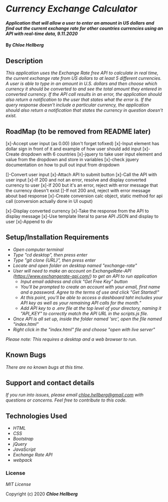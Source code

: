 # _Currency Exchange Calculator_

#### _Application that will allow a user to enter an amount in US dollars and find out the current exchange rate for other countries currencies using an API with real-time data, 9.11.2020_

#### By _**Chloe Hellberg**_

## Description

_This application uses the Exchange Rate free API to calculate in real time, the current exchange rate from US dollars to at least 5 different currencies. A user is able to type in an amount in U.S. dollars and then choose which currency it should be converted to and see the total amount they entered in converted currency. If the API call results in an error, the application should also return a notification to the user that states what the error is. If the query response doesn't include a particular currency, the application should also return a notification that states the currency in question doesn't exist._

## RoadMap (to be removed from README later)
[x]-Accept user input (as 0.00)    (don't forget tofixed)
  [x]-Input element has dollar sign in front of it and example of how user should add input
  [x]-Create dropdown with 6 countries
  [x]-jquery to take user input element and value from the dropdown and store in variables
    [x]-check jquery documentation on how to pull out input from dropdown
  
[]-Convert user input
  [x]-Attach API to submit button
  [x]-Call the API with user input
    [x]-If 200 and not an error, resolve and display converted currency to user
    [x]-If 200 but it's an error, reject with error message that the currency doesn't exist
    []-If not 200 and, reject with error message about bad response
  [x]-Create conversion calc object, static method for api call (conversion actually done in UI ouput)


[x]-Display converted currency
  [x]-Take the response from the API to display message
  [x]-Use template literal to parse API JSON and display to user
    [x]-Append to div
    


## Setup/Installation Requirements

* _Open computer terminal_
* _Type "cd desktop", then press enter_
* _Type "git clone {URL}", then press enter_
* _Locate and open folder on desktop named "exchange-rate"_
* _User will need to make an account on ExchangeRate-API (https://www.exchangerate-api.com/) to get an API to run application_
  * _Input email address and click "Get Free Key" button_
  * _You'll be prompted to create an account with your email, first name and a password. Agree to the terms of use and click "Get Started!"_
  * _At this point, you'll be able to access a dashboard taht includes your API key as well as your remaining API calls for the month."_
  * _Add API key to a .env file at the top level of your directory, naming it "API_KEY" to correctly match the API URL in the scripts.js file._
* _Once API is all set up, inside the folder named 'src', open the file named "index.html"_
* _Right click in the "index.html" file and choose "open with live server"_

_Please note: This requires a desktop and a web browser to run._

## Known Bugs

_There are no known bugs at this time._

## Support and contact details

_If you run into issues, please email chloe.hellberg@gmail.com with questions or concerns. Feel free to contribute to this code._

## Technologies Used

* _HTML_
* _CSS_
* _Bootstrap_
* _jQuery_
* _JavaScript_
* _Exchange Rate API_
* _webpack_

### License

*MIT License*

Copyright (c) 2020 **_Chloe Hellberg_**
